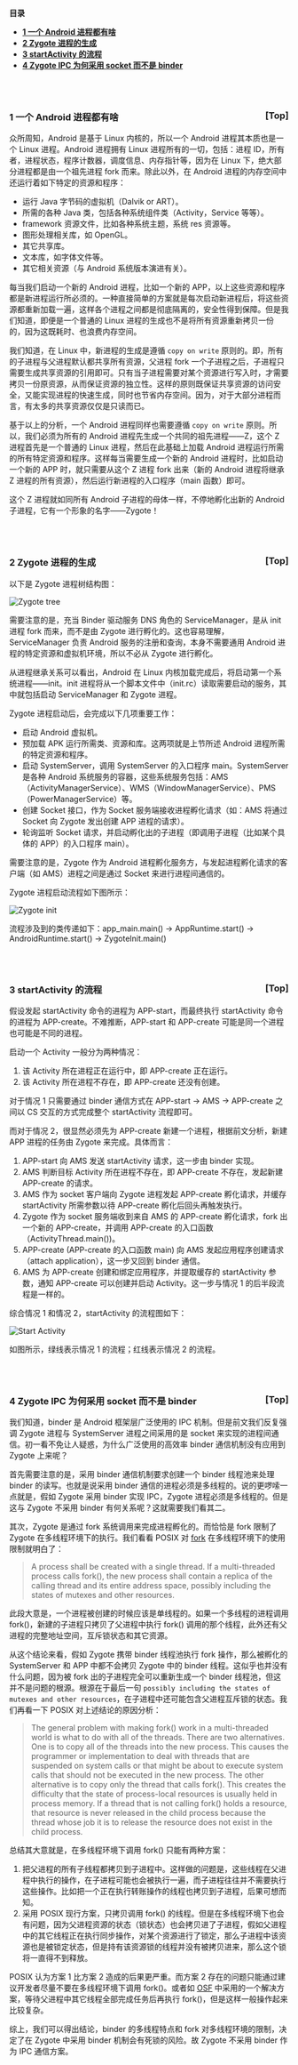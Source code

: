 <a name="index">**目录**</a>

- <a href="#ch1">**1 一个 Android 进程都有啥**</a>
- <a href="#ch2">**2 Zygote 进程的生成**</a>
- <a href="#ch3">**3 startActivity 的流程**</a>
- <a href="#ch4">**4 Zygote IPC 为何采用 socket 而不是 binder**</a>

<br>
<br>

### <a name="ch1">1 一个 Android 进程都有啥</a><a style="float:right;text-decoration:none;" href="#index">[Top]</a>

众所周知，Android 是基于 Linux 内核的，所以一个 Android 进程其本质也是一个 Linux 进程。Android 进程拥有 Linux 进程所有的一切，包括：进程 ID，所有者，进程状态，程序计数器，调度信息、内存指针等，因为在 Linux 下，绝大部分进程都是由一个祖先进程 fork 而来。除此以外，在 Android 进程的内存空间中还运行着如下特定的资源和程序：

- 运行 Java 字节码的虚拟机（Dalvik or ART）。
- 所需的各种 Java 类，包括各种系统组件类（Activity，Service 等等）。
- framework 资源文件，比如各种系统主题，系统 res 资源等。
- 图形处理相关库，如 OpenGL。
- 其它共享库。
- 文本库，如字体文件等。
- 其它相关资源（与 Android 系统版本演进有关）。

每当我们启动一个新的 Android 进程，比如一个新的 APP，以上这些资源和程序都是新进程运行所必须的。一种直接简单的方案就是每次启动新进程后，将这些资源都重新加载一遍，这样各个进程之间都是彻底隔离的，安全性得到保障。但是我们知道，即便是一个普通的 Linux 进程的生成也不是将所有资源重新拷贝一份的，因为这既耗时、也浪费内存空间。

我们知道，在 Linux 中，新进程的生成是遵循 `copy on write` 原则的。即，所有的子进程与父进程默认都共享所有资源，父进程 fork 一个子进程之后，子进程只需要生成共享资源的引用即可。只有当子进程需要对某个资源进行写入时，才需要拷贝一份原资源，从而保证资源的独立性。这样的原则既保证共享资源的访问安全，又能实现进程的快速生成，同时也节省内存空间。因为，对于大部分进程而言，有太多的共享资源仅仅是只读而已。

基于以上的分析，一个 Android 进程同样也需要遵循 `copy on write` 原则。所以，我们必须为所有的 Android 进程先生成一个共同的祖先进程——Z，这个 Z 进程首先是一个普通的 Linux 进程，然后在此基础上加载 Android 进程运行所需的所有特定资源和程序。这样每当需要生成一个新的 Android 进程时，比如启动一个新的 APP 时，就只需要从这个 Z 进程 fork 出来（新的 Android 进程将继承 Z 进程的所有资源），然后运行新进程的入口程序（main 函数）即可。

这个 Z 进程就如同所有 Android 子进程的母体一样，不停地孵化出新的 Android 子进程，它有一个形象的名字——Zygote！

<br>
<br>

### <a name="ch2">2 Zygote 进程的生成</a><a style="float:right;text-decoration:none;" href="#index">[Top]</a>

以下是 Zygote 进程树结构图：

![Zygote tree](images/zygote_tree.png "Zygote tree")

需要注意的是，充当 Binder 驱动服务 DNS 角色的 ServiceManager，是从 init 进程 fork 而来，而不是由 Zygote 进行孵化的。这也容易理解，ServiceManager 负责 Android 服务的注册和查询，本身不需要通用 Android 进程的特定资源和虚拟机环境，所以不必从 Zygote 进行孵化。

从进程继承关系可以看出，Android 在 Linux 内核加载完成后，将启动第一个系统进程——init。init 进程将从一个脚本文件中（init.rc）读取需要启动的服务，其中就包括启动 ServiceManager 和 Zygote 进程。

Zygote 进程启动后，会完成以下几项重要工作：

- 启动 Android 虚拟机。
- 预加载 APK 运行所需类、资源和库。这两项就是上节所述 Android 进程所需的特定资源和程序。
- 启动 SystemServer，调用 SystemServer 的入口程序 main。SystemServer 是各种 Android 系统服务的容器，这些系统服务包括：AMS（ActivityManagerService）、WMS（WindowManagerService）、PMS（PowerManagerService）等。
- 创建 Socket 接口，作为 Socket 服务端接收进程孵化请求（如：AMS 将通过 Socket 向 Zygote 发出创建 APP 进程的请求）。
- 轮询监听 Socket 请求，并启动孵化出的子进程（即调用子进程（比如某个具体的 APP）的入口程序 main）。

需要注意的是，Zygote 作为 Android 进程孵化服务方，与发起进程孵化请求的客户端（如 AMS）进程之间是通过 Socket 来进行进程间通信的。

Zygote 进程启动流程如下图所示：

![Zygote init](images/zygote_init.png "Zygote init")

流程涉及到的类传递如下：app_main.main() -> AppRuntime.start() -> AndroidRuntime.start() -> ZygoteInit.main()

<br>
<br>

### <a name="ch3">3 startActivity 的流程</a><a style="float:right;text-decoration:none;" href="#index">[Top]</a>

假设发起 startActivity 命令的进程为 APP-start，而最终执行 startActivity 命令的进程为 APP-create。不难推断，APP-start 和 APP-create 可能是同一个进程也可能是不同的进程。

启动一个 Activity 一般分为两种情况：

1. 该 Activity 所在进程正在运行中，即 APP-create 正在运行。
2. 该 Activity 所在进程不存在，即 APP-create 还没有创建。

对于情况 1 只需要通过 binder 通信方式在 APP-start -> AMS -> APP-create 之间以 CS 交互的方式完成整个 startActivity 流程即可。

而对于情况 2，很显然必须先为 APP-create 新建一个进程，根据前文分析，新建 APP 进程的任务由 Zygote 来完成。具体而言：

1. APP-start 向 AMS 发送 startActivity 请求，这一步由 binder 实现。
2. AMS 判断目标 Activity 所在进程不存在，即 APP-create 不存在，发起新建 APP-create 的请求。
3. AMS 作为 socket 客户端向 Zygote 进程发起 APP-create 孵化请求，并缓存 startActivity 所需参数以待 APP-create 孵化后回头再触发执行。
4. Zygote 作为 socket 服务端收到来自 AMS 的 APP-create 孵化请求，fork 出一个新的 APP-create，并调用 APP-create 的入口函数（ActivityThread.main())。
5. APP-create (APP-create 的入口函数 main) 向 AMS 发起应用程序创建请求（attach application），这一步又回到 binder 通信。
6. AMS 为 APP-create 创建和绑定应用程序，并提取缓存的 startActivity 参数，通知 APP-create 可以创建并启动 Activity。这一步与情况 1 的后半段流程是一样的。

综合情况 1 和情况 2，startActivity 的流程图如下：

![Start Activity](images/start_activity.png "Start Activity")

如图所示，绿线表示情况 1 的流程；红线表示情况 2 的流程。

<br>
<br>

### <a name="ch4">4 Zygote IPC 为何采用 socket 而不是 binder</a><a style="float:right;text-decoration:none;" href="#index">[Top]</a>

我们知道，binder 是 Android 框架层广泛使用的 IPC 机制。但是前文我们反复强调 Zygote 进程与 SystemServer 进程之间采用的是 socket 来实现的进程间通信。初一看不免让人疑惑，为什么广泛使用的高效率 binder 通信机制没有应用到 Zygote 上来呢？

首先需要注意的是，采用 binder 通信机制要求创建一个 binder 线程池来处理 binder 的读写。也就是说采用 binder 通信的进程必须是多线程的。说的更啰嗦一点就是，假如 Zygote 采用 binder 实现 IPC，Zygote 进程必须是多线程的。但是这与 Zygote 不采用 binder 有何关系呢？这就需要我们看其二。

其次，Zygote 是通过 fork 系统调用来完成进程孵化的。而恰恰是 fork 限制了 Zygote 在多线程环境下的执行。我们看看 POSIX 对 [fork](https://pubs.opengroup.org/onlinepubs/9699919799/functions/fork.html) 在多线程环境下的使用限制就明白了：

>A process shall be created with a single thread. If a multi-threaded process calls fork(), the new process shall contain a replica of the calling thread and its entire address space, possibly including the states of mutexes and other resources. 

此段大意是，一个进程被创建的时候应该是单线程的。如果一个多线程的进程调用 fork()，新建的子进程只拷贝了父进程中执行 fork() 调用的那个线程，此外还有父进程的完整地址空间，互斥锁状态和其它资源。

从这个结论来看，假如 Zygote 携带 binder 线程池执行 fork 操作，那么被孵化的 SystemServer 和 APP 中都不会拷贝 Zygote 中的 binder 线程。这似乎也并没有什么问题，因为被 fork 出的子进程完全可以重新生成一个 binder 线程池，但这并不是问题的根源。根源在于最后一句 `possibly including the states of mutexes and other resources`，在子进程中还可能包含父进程互斥锁的状态。我们再看一下 POSIX 对上述结论的原因分析：

>The general problem with making fork() work in a multi-threaded world is what to do with all of the threads. There are two alternatives. One is to copy all of the threads into the new process. This causes the programmer or implementation to deal with threads that are suspended on system calls or that might be about to execute system calls that should not be executed in the new process. The other alternative is to copy only the thread that calls fork(). This creates the difficulty that the state of process-local resources is usually held in process memory. If a thread that is not calling fork() holds a resource, that resource is never released in the child process because the thread whose job it is to release the resource does not exist in the child process.

总结其大意就是，在多线程环境下调用 fork() 只能有两种方案：

1. 把父进程的所有子线程都拷贝到子进程中。这样做的问题是，这些线程在父进程中执行的操作，在子进程可能也会被执行一遍，而子进程往往并不需要执行这些操作。比如把一个正在执行转账操作的线程也拷贝到子进程，后果可想而知。
2. 采用 POSIX 现行方案，只拷贝调用 fork() 的线程。但是在多线程环境下也会有问题，因为父进程资源的状态（锁状态）也会拷贝进了子进程，假如父进程中的其它线程正在执行同步操作，对某个资源进行了锁定，那么子进程中该资源也是被锁定状态，但是持有该资源锁的线程并没有被拷贝进来，那么这个锁将一直得不到释放。

POSIX 认为方案 1 比方案 2 造成的后果更严重。而方案 2 存在的问题只能通过建议开发者尽量不要在多线程环境下调用 fork()。或者如 [OSF](http://www.doublersolutions.com/docs/dce/osfdocs/htmls/develop/appdev/Appde193.htm#:~:text=The%20fork(%20)%20system%20call%20creates,time%20of%20the%20fork(%20).) 中采用的一个解决方案，等待父进程中其它线程全部完成任务后再执行 fork()，但是这样一般操作起来比较复杂。

综上，我们可以得出结论，binder 的多线程特点和 fork 对多线程环境的限制，决定了在 Zygote 中采用 binder 机制会有死锁的风险。故 Zygote 不采用 binder 作为 IPC 通信方案。









































































